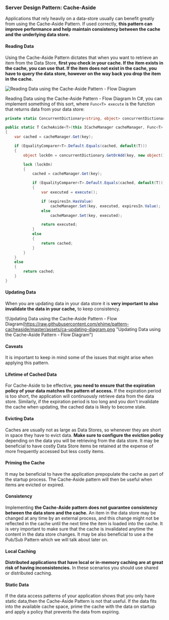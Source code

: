 
### Server Design Pattern: Cache-Aside

Applications that rely heavily on a data-store usually can benefit greatly from using the Cache-Aside Pattern. If used correctly, __this pattern can improve performance and help maintain consistency between the cache and the underlying data store.__

#### Reading Data

Using the Cache-Aside Pattern dictates that when you want to retrieve an item from the Data Store, __first you check in your cache. If the item exists in the cache, you can use that. If the item does not exist in the cache, you have to query the data store, however on the way back you drop the item in the cache.__

![Reading Data using the Cache-Aside Pattern - Flow Diagram](https://github.com/ehime/pattern-cacheaside/blob/master/assets/ca-flow-diagram.png?raw=true "Reading Data using the Cache-Aside Pattern - Flow Diagram")

Reading Data using the Cache-Aside Pattern - Flow Diagram In C#, you can implement something of this sort, where `Func<T> execute` is the function that returns data from your data store:

```cs
private static ConcurrentDictionary<string, object> concurrentDictionary = new ConcurrentDictionary<string, object>();

public static T CacheAside<T>(this ICacheManager cacheManager, Func<T> execute, TimeSpan? expiresIn, string key)
{
    var cached = cacheManager.Get(key);

    if (EqualityComparer<T>.Default.Equals(cached, default(T)))
    {
        object lockOn = concurrentDictionary.GetOrAdd(key, new object());

        lock (lockOn)
        {
            cached = cacheManager.Get(key);

            if (EqualityComparer<T>.Default.Equals(cached, default(T)))
            {
                var executed = execute();

                if (expiresIn.HasValue)
                    cacheManager.Set(key, executed, expiresIn.Value);
                else
                    cacheManager.Set(key, executed);

                return executed;
            }
            else
            {
                return cached;
            }
        }
    }
    else
    {
        return cached;
    }
}
```


#### Updating Data

When you are updating data in your data store it is __very important to also invalidate the data in your cache,__ to keep consistency.

![Updating Data using the Cache-Aside Pattern - Flow Diagram(https://raw.githubusercontent.com/ehime/pattern-cacheaside/master/assets/ca-updating-diagram.png "Updating Data using the Cache-Aside Pattern - Flow Diagram")

#### Caveats

It is important to keep in mind some of the issues that might arise when applying this pattern.

#### Lifetime of Cached Data

For Cache-Aside to be effective, __you need to ensure that the expiration policy of your data matches the pattern of access.__ If the expiration period is too short, the application will continuously retrieve data from the data store. Similarly, if the expiration period is too long and you don't invalidate the cache when updating, the cached data is likely to become stale.

#### Evicting Data

Caches are usually not as large as Data Stores, so whenever they are short in space they have to evict data. __Make sure to configure the eviction policy__ depending on the data you will be retrieving from the data store. It may be beneficial to have costly Data Store items be retained at the expense of more frequently accessed but less costly items.

#### Priming the Cache

It may be beneficial to have the application prepopulate the cache as part of the startup process. The Cache-Aside pattern will then be useful when items are evicted or expired.

#### Consistency

Implementing __the Cache-Aside pattern does not guarantee consistency between the data store and the cache.__ An item in the data store may be changed at any time by an external process, and this change might not be reflected in the cache until the next time the item is loaded into the cache. It is very important to make sure that the cache is invalidated anytime the content in the data store changes. It may be also beneficial to use a the Pub/Sub Pattern which we will talk about later on.

#### Local Caching

__Distributed applications that have local or in-memory caching are at great risk of having inconsistencies.__ In these scenarios you should use shared or distributed caching.

#### Static Data

If the data access patterns of your application shows that you only have static data,then the Cache-Aside Pattern is not that useful. If the data fits into the available cache space, prime the cache with the data on startup and apply a policy that prevents the data from expiring.
